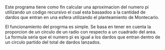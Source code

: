 Este programa tiene como fin calcular una aproximacion del numero pi utilizando
un codigo recursivo el cual esta basaadoo a la cantidad de dardos que entran en
una esfera utilizando el planteamiento de Montecarlo.

El funcionamiento del progrma es simple. Se basa en tener en cuenta la proporcion de un circulo de un radio con respecto a un cuadrado del area. La formula seria que el numero pi es igual a los dardos que entran dentro de un circulo partido del total de dardos lanzados.

